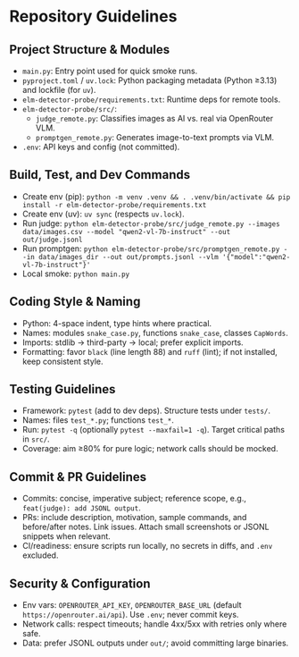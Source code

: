 # Repository Guidelines

## Project Structure & Modules
- `main.py`: Entry point used for quick smoke runs.
- `pyproject.toml` / `uv.lock`: Python packaging metadata (Python ≥3.13) and lockfile (for `uv`).
- `elm-detector-probe/requirements.txt`: Runtime deps for remote tools.
- `elm-detector-probe/src/`:
  - `judge_remote.py`: Classifies images as AI vs. real via OpenRouter VLM.
  - `promptgen_remote.py`: Generates image-to-text prompts via VLM.
- `.env`: API keys and config (not committed).

## Build, Test, and Dev Commands
- Create env (pip): `python -m venv .venv && . .venv/bin/activate && pip install -r elm-detector-probe/requirements.txt`
- Create env (uv): `uv sync` (respects `uv.lock`).
- Run judge: `python elm-detector-probe/src/judge_remote.py --images data/images.csv --model "qwen2-vl-7b-instruct" --out out/judge.jsonl`
- Run promptgen: `python elm-detector-probe/src/promptgen_remote.py --in data/images_dir --out out/prompts.jsonl --vlm '{"model":"qwen2-vl-7b-instruct"}'`
- Local smoke: `python main.py`

## Coding Style & Naming
- Python: 4-space indent, type hints where practical.
- Names: modules `snake_case.py`, functions `snake_case`, classes `CapWords`.
- Imports: stdlib → third-party → local; prefer explicit imports.
- Formatting: favor `black` (line length 88) and `ruff` (lint); if not installed, keep consistent style.

## Testing Guidelines
- Framework: `pytest` (add to dev deps). Structure tests under `tests/`.
- Names: files `test_*.py`; functions `test_*`.
- Run: `pytest -q` (optionally `pytest --maxfail=1 -q`). Target critical paths in `src/`.
- Coverage: aim ≥80% for pure logic; network calls should be mocked.

## Commit & PR Guidelines
- Commits: concise, imperative subject; reference scope, e.g., `feat(judge): add JSONL output`.
- PRs: include description, motivation, sample commands, and before/after notes. Link issues. Attach small screenshots or JSONL snippets when relevant.
- CI/readiness: ensure scripts run locally, no secrets in diffs, and `.env` excluded.

## Security & Configuration
- Env vars: `OPENROUTER_API_KEY`, `OPENROUTER_BASE_URL` (default `https://openrouter.ai/api`). Use `.env`; never commit keys.
- Network calls: respect timeouts; handle 4xx/5xx with retries only where safe.
- Data: prefer JSONL outputs under `out/`; avoid committing large binaries.

